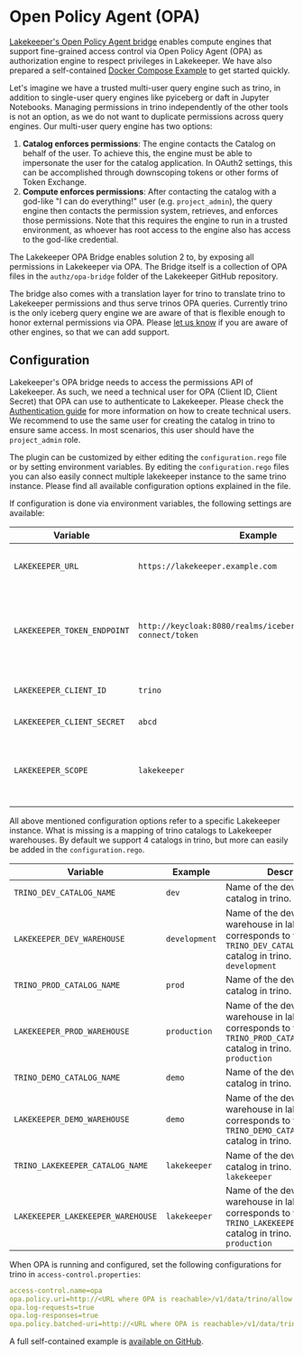 # Open Policy Agent (OPA)
[Lakekeeper's Open Policy Agent bridge](https://github.com/lakekeeper/lakekeeper/tree/main/authz/opa-bridge) enables compute engines that support fine-grained access control via Open Policy Agent (OPA) as authorization engine to respect privileges in Lakekeeper. We have also prepared a self-contained [Docker Compose Example](https://github.com/lakekeeper/lakekeeper/tree/main/examples/trino-opa) to get started quickly.

Let's imagine we have a trusted multi-user query engine such as trino, in addition to single-user query engines like pyiceberg or daft in Jupyter Notebooks. Managing permissions in trino independently of the other tools is not an option, as we do not want to duplicate permissions across query engines. Our multi-user query engine has two options:

1. **Catalog enforces permissions**: The engine contacts the Catalog on behalf of the user. To achieve this, the engine must be able to impersonate the user for the catalog application. In OAuth2 settings, this can be accomplished through downscoping tokens or other forms of Token Exchange.
2. **Compute enforces permissions**: After contacting the catalog with a god-like "I can do everything!" user (e.g. `project_admin`), the query engine then contacts the permission system, retrieves, and enforces those permissions. Note that this requires the engine to run in a trusted environment, as whoever has root access to the engine also has access to the god-like credential.

The Lakekeeper OPA Bridge enables solution 2 to, by exposing all permissions in Lakekeeper via OPA. The Bridge itself is a collection of OPA files in the `authz/opa-bridge` folder of the Lakekeeper GitHub repository.

The bridge also comes with a translation layer for trino to translate trino to Lakekeeper permissions and thus serve trinos OPA queries. Currently trino is the only iceberg query engine we are aware of that is flexible enough to honor external permissions via OPA. Please [let us know](https://github.com/lakekeeper/lakekeeper/issues/new/choose) if you are aware of other engines, so that we can add support.

## Configuration
Lakekeeper's OPA bridge needs to access the permissions API of Lakekeeper. As such, we need a technical user for OPA (Client ID, Client Secret) that OPA can use to authenticate to Lakekeeper. Please check the [Authentication guide](./authentication.md) for more information on how to create technical users. We recommend to use the same user for creating the catalog in trino to ensure same access. In most scenarios, this user should have the `project_admin` role.

The plugin can be customized by either editing the `configuration.rego` file or by setting environment variables. By editing the `configuration.rego` files you can also easily connect multiple lakekeeper instance to the same trino instance. Please find all available configuration options explained in the file.

If configuration is done via environment variables, the following settings are available:

| Variable                                 | Example                                                                         | Description |
|------------------------------------------|---------------------------------------------------------------------------------|-----|
| <nobr>`LAKEKEEPER_URL`</nobr>            | <nobr>`https://lakekeeper.example.com`<nobr>                                    | URL where lakekeeper is externally reachable. Default: `https://localhost:8181` |
| <nobr>`LAKEKEEPER_TOKEN_ENDPOINT`</nobr> | <nobr>`http://keycloak:8080/realms/iceberg/protocol/openid-connect/token`<nobr> | Token endpoint of the IdP used to secure Lakekeeper. This endpoint is used to exchange OPAs client credentials for an access token. |
| <nobr>`LAKEKEEPER_CLIENT_ID`</nobr>      | `trino`                                                                         | Client ID used by OPA to access Lakekeeper's permissions API. |
| <nobr>`LAKEKEEPER_CLIENT_SECRET`</nobr>  | `abcd`                                                                          | Client Secret for the Client ID. |
| <nobr>`LAKEKEEPER_SCOPE`</nobr>          | `lakekeeper`                                                                    | Scopes to request from the IdP. Defaults to `lakekeeper`. Please check the [Authentication Guide](./authentication.md) for setup. |

All above mentioned configuration options refer to a specific Lakekeeper instance. What is missing is a mapping of trino catalogs to Lakekeeper warehouses. By default we support 4 catalogs in trino, but more can easily be added in the `configuration.rego`.

| Variable                                       | Example                   | Description |
|------------------------------------------------|---------------------------|-----|
| <nobr>`TRINO_DEV_CATALOG_NAME`</nobr>          | <nobr>`dev`<nobr>         | Name of the development catalog in trino. Default: `dev` |
| <nobr>`LAKEKEEPER_DEV_WAREHOUSE`</nobr>        | <nobr>`development`<nobr> | Name of the development warehouse in lakekeeper that corresponds to the `TRINO_DEV_CATALOG_NAME` catalog in trino. Default: `development` |
| <nobr>`TRINO_PROD_CATALOG_NAME`</nobr>         | <nobr>`prod`<nobr>        | Name of the development catalog in trino. Default: `prod` |
| <nobr>`LAKEKEEPER_PROD_WAREHOUSE`</nobr>       | <nobr>`production`<nobr>  | Name of the development warehouse in lakekeeper that corresponds to the `TRINO_PROD_CATALOG_NAME` catalog in trino. Default: `production` |
| <nobr>`TRINO_DEMO_CATALOG_NAME`</nobr>         | <nobr>`demo`<nobr>        | Name of the development catalog in trino. Default: `prod` |
| <nobr>`LAKEKEEPER_DEMO_WAREHOUSE`</nobr>       | <nobr>`demo`<nobr>        | Name of the development warehouse in lakekeeper that corresponds to the `TRINO_DEMO_CATALOG_NAME` catalog in trino. Default: `demo` |
| <nobr>`TRINO_LAKEKEEPER_CATALOG_NAME`</nobr>   | <nobr>`lakekeeper`<nobr>  | Name of the development catalog in trino. Default: `lakekeeper` |
| <nobr>`LAKEKEEPER_LAKEKEEPER_WAREHOUSE`</nobr> | <nobr>`lakekeeper`<nobr>  | Name of the development warehouse in lakekeeper that corresponds to the `TRINO_LAKEKEEPER_CATALOG_NAME` catalog in trino. Default: `production` |

When OPA is running and configured, set the following configurations for trino in `access-control.properties`:
```yaml
access-control.name=opa
opa.policy.uri=http://<URL where OPA is reachable>/v1/data/trino/allow
opa.log-requests=true
opa.log-responses=true
opa.policy.batched-uri=http://<URL where OPA is reachable>/v1/data/trino/batch
```

A full self-contained example is [available on GitHub](https://github.com/lakekeeper/lakekeeper/tree/main/examples/trino-opa).
